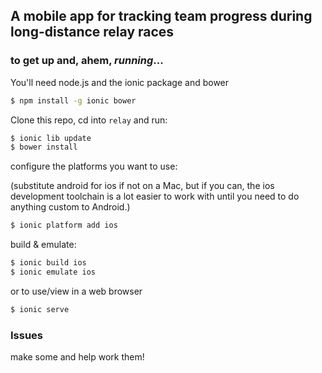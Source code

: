 
## A mobile app for tracking team progress during long-distance relay races

### to get up and, ahem, <em>running</em>...

You'll need node.js and the ionic package and bower

```bash
$ npm install -g ionic bower
```

Clone this repo, cd into `relay` and run:

```bash
$ ionic lib update
$ bower install
```

configure the platforms you want to use:

(substitute android for ios if not on a Mac, but if you can, the ios development
toolchain is a lot easier to work with until you need to do anything
custom to Android.)

```bash
$ ionic platform add ios
```

build & emulate:
```bash
$ ionic build ios
$ ionic emulate ios
```

or to use/view in a web browser

```bash
$ ionic serve
```



### Issues
make some and help work them!

